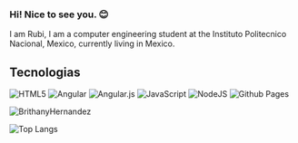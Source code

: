 ### Hi! Nice to see you. 😊

I am Rubi, I am a computer engineering student at the Instituto Politecnico Nacional, Mexico, currently living in Mexico.

## Tecnologias
![HTML5](https://img.shields.io/badge/html5-%23E34F26.svg?style=for-the-badge&logo=html5&logoColor=white) ![Angular](https://img.shields.io/badge/angular-%23DD0031.svg?style=for-the-badge&logo=angular&logoColor=white)   ![Angular.js](https://img.shields.io/badge/angular.js-%23E23237.svg?style=for-the-badge&logo=angularjs&logoColor=white) ![JavaScript](https://img.shields.io/badge/javascript-%23323330.svg?style=for-the-badge&logo=javascript&logoColor=%23F7DF1E)    ![NodeJS](https://img.shields.io/badge/node.js-6DA55F?style=for-the-badge&logo=node.js&logoColor=white) ![Github Pages](https://img.shields.io/badge/github%20pages-121013?style=for-the-badge&logo=github&logoColor=white)

![BrithanyHernandez](https://github-readme-stats.vercel.app/api?username=Brithany&show_icons=true&theme=dark)

![Top Langs](https://github-readme-stats.vercel.app/api/top-langs/?username=BrithanyHernandez&layout=compact&theme=dark)

